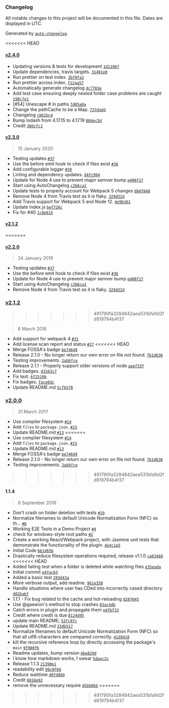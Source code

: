 ### Changelog

All notable changes to this project will be documented in this file. Dates are displayed in UTC.

Generated by [`auto-changelog`](https://github.com/CookPete/auto-changelog).

<<<<<<< HEAD
#### [v2.4.0](https://github.com/Urthen/case-sensitive-paths-webpack-plugin/compare/v2.3.0...v2.4.0)

- Updating versions & tests for development [`1d11967`](https://github.com/Urthen/case-sensitive-paths-webpack-plugin/commit/1d11967cf3d5d984629536ad51e03c9670c573ad)
- Update dependencies, travis targets. [`31491e0`](https://github.com/Urthen/case-sensitive-paths-webpack-plugin/commit/31491e01cf9360d2144ad656df1253e678af1407)
- Run prettier on test index. [`3bf9fa2`](https://github.com/Urthen/case-sensitive-paths-webpack-plugin/commit/3bf9fa22977d6ad61da5db0246d866c5b3e8af39)
- Run prettier across index. [`f12aa57`](https://github.com/Urthen/case-sensitive-paths-webpack-plugin/commit/f12aa577b7e2b932b28aa4e21555cdb12929c352)
- Automatically generate changelog [`dc7765e`](https://github.com/Urthen/case-sensitive-paths-webpack-plugin/commit/dc7765edb1c090a65c60005f790639a13345315a)
- Add test case ensuring deeply nested folder case problems are caught [`198c7e1`](https://github.com/Urthen/case-sensitive-paths-webpack-plugin/commit/198c7e1416f010fc4ee6c439319bbaf5aa960973)
- [#54] Unescape # in paths [`7d05a0a`](https://github.com/Urthen/case-sensitive-paths-webpack-plugin/commit/7d05a0a0945b1ef438da711297c1ab64b674d814)
- Change the pathCache to be a Map. [`737dadd`](https://github.com/Urthen/case-sensitive-paths-webpack-plugin/commit/737dadd4b02e377296c9cd2d7c02703e09bb771a)
- Changelog [`c662bc4`](https://github.com/Urthen/case-sensitive-paths-webpack-plugin/commit/c662bc43a8066f2714be7ea1289570b14821e47b)
- Bump lodash from 4.17.15 to 4.17.19 [`08dec5d`](https://github.com/Urthen/case-sensitive-paths-webpack-plugin/commit/08dec5da716fae307f99336de02fab63b15ae7a2)
- Credit [`30dcfc1`](https://github.com/Urthen/case-sensitive-paths-webpack-plugin/commit/30dcfc1c1ae091b1717ab18c98806a01358f664a)

#### [v2.3.0](https://github.com/Urthen/case-sensitive-paths-webpack-plugin/compare/v2.1.2...v2.3.0)

> 15 January 2020

- Testing updates [`#37`](https://github.com/Urthen/case-sensitive-paths-webpack-plugin/pull/37)
- Use the before emit hook to check if files exist [`#36`](https://github.com/Urthen/case-sensitive-paths-webpack-plugin/pull/36)
- Add configurable logger [`#38`](https://github.com/Urthen/case-sensitive-paths-webpack-plugin/issues/38)
- Linting and dependency updates. [`d4fc994`](https://github.com/Urthen/case-sensitive-paths-webpack-plugin/commit/d4fc99450ae45c2b631a4b949f92d62794ff52cf)
- Update for Node 4 use to prevent major semver bump [`e400f17`](https://github.com/Urthen/case-sensitive-paths-webpack-plugin/commit/e400f177f2414e183f03c271f9683a2006ee3f1e)
- Start using AutoChangelog [`c2b6ca1`](https://github.com/Urthen/case-sensitive-paths-webpack-plugin/commit/c2b6ca1f271dbac1565f27ab4be2a3f2712eea28)
- Update tests to properly account for Webpack 5 changes [`d84f848`](https://github.com/Urthen/case-sensitive-paths-webpack-plugin/commit/d84f848df707d68dc14595df86ff88920ea709ff)
- Remove Node 4 from Travis test as it is flaky. [`329d32d`](https://github.com/Urthen/case-sensitive-paths-webpack-plugin/commit/329d32d9b4614f73fe121743aeee2dedbf14cae9)
- Add Travis support for Webpack 5 and Node 12. [`4e9b361`](https://github.com/Urthen/case-sensitive-paths-webpack-plugin/commit/4e9b36135ef6a5f0b19f41cce45dc5b1a9431b8b)
- Update index.js [`bef726c`](https://github.com/Urthen/case-sensitive-paths-webpack-plugin/commit/bef726cd4686569f3fc7c8b84ea8bd6836c03f8a)
- Fix for #40 [`1c8e615`](https://github.com/Urthen/case-sensitive-paths-webpack-plugin/commit/1c8e615a52eeb180d140102e8c23a07a9ca40c60)

#### [v2.1.2](https://github.com/Urthen/case-sensitive-paths-webpack-plugin/compare/v2.0.0...v2.1.2)
=======
#### [v2.2.0](https://github.com/Urthen/case-sensitive-paths-webpack-plugin/compare/v2.1.2...v2.2.0)

> 24 January 2019

- Testing updates [`#37`](https://github.com/Urthen/case-sensitive-paths-webpack-plugin/pull/37)
- Use the before emit hook to check if files exist [`#36`](https://github.com/Urthen/case-sensitive-paths-webpack-plugin/pull/36)
- Update for Node 4 use to prevent major semver bump [`e400f17`](https://github.com/Urthen/case-sensitive-paths-webpack-plugin/commit/e400f177f2414e183f03c271f9683a2006ee3f1e)
- Start using AutoChangelog [`c2b6ca1`](https://github.com/Urthen/case-sensitive-paths-webpack-plugin/commit/c2b6ca1f271dbac1565f27ab4be2a3f2712eea28)
- Remove Node 4 from Travis test as it is flaky. [`329d32d`](https://github.com/Urthen/case-sensitive-paths-webpack-plugin/commit/329d32d9b4614f73fe121743aeee2dedbf14cae9)

### [v2.1.2](https://github.com/Urthen/case-sensitive-paths-webpack-plugin/compare/1.1.4...v2.1.2)
>>>>>>> 491790fa3284842aea531bfa9d2fd819794b4f37

> 6 March 2018

- Add support for webpack 4 [`#31`](https://github.com/Urthen/case-sensitive-paths-webpack-plugin/pull/31)
- Add license scan report and status [`#27`](https://github.com/Urthen/case-sensitive-paths-webpack-plugin/pull/27)
<<<<<<< HEAD
- Merge FOSSA's badge [`be74649`](https://github.com/Urthen/case-sensitive-paths-webpack-plugin/commit/be74649d64c70f8b79efe25c320e737c2ebef07a)
- Release 2.1.0 - No longer return our own error on file not found. [`fb1d636`](https://github.com/Urthen/case-sensitive-paths-webpack-plugin/commit/fb1d63653bdc83edc25aada8b8022a4d12fa330a)
- Testing improvements. [`2abbfce`](https://github.com/Urthen/case-sensitive-paths-webpack-plugin/commit/2abbfce8f963b48ad596f6f46065575216abd6a5)
- Release 2.1.1 - Properly support older versions of node [`aaef33f`](https://github.com/Urthen/case-sensitive-paths-webpack-plugin/commit/aaef33fc265522c223150756f059216c183b679e)
- Add badges. [`d1563c7`](https://github.com/Urthen/case-sensitive-paths-webpack-plugin/commit/d1563c769ccd288cebfb74e3de7b612103e9cf5a)
- Fix test. [`6f2519b`](https://github.com/Urthen/case-sensitive-paths-webpack-plugin/commit/6f2519b11e3ad6a521ffeee248bfda372023c636)
- Fix badges. [`face6dc`](https://github.com/Urthen/case-sensitive-paths-webpack-plugin/commit/face6dc4b5b6a0f9820d89e79cab308e2dede4b8)
- Update README.md [`5cfb570`](https://github.com/Urthen/case-sensitive-paths-webpack-plugin/commit/5cfb5709682a572df21d36d181c90629d2355e98)

### [v2.0.0](https://github.com/Urthen/case-sensitive-paths-webpack-plugin/compare/1.1.4...v2.0.0)

> 31 March 2017

- Use compiler filesystem [`#14`](https://github.com/Urthen/case-sensitive-paths-webpack-plugin/pull/14)
- Add `files` to `package.json`. [`#15`](https://github.com/Urthen/case-sensitive-paths-webpack-plugin/pull/15)
- Update README.md [`#13`](https://github.com/Urthen/case-sensitive-paths-webpack-plugin/pull/13)
=======
- Use compiler filesystem [`#14`](https://github.com/Urthen/case-sensitive-paths-webpack-plugin/pull/14)
- Add `files` to `package.json`. [`#15`](https://github.com/Urthen/case-sensitive-paths-webpack-plugin/pull/15)
- Update README.md [`#13`](https://github.com/Urthen/case-sensitive-paths-webpack-plugin/pull/13)
- Merge FOSSA's badge [`be74649`](https://github.com/Urthen/case-sensitive-paths-webpack-plugin/commit/be74649d64c70f8b79efe25c320e737c2ebef07a)
- Release 2.1.0 - No longer return our own error on file not found. [`fb1d636`](https://github.com/Urthen/case-sensitive-paths-webpack-plugin/commit/fb1d63653bdc83edc25aada8b8022a4d12fa330a)
- Testing improvements. [`2abbfce`](https://github.com/Urthen/case-sensitive-paths-webpack-plugin/commit/2abbfce8f963b48ad596f6f46065575216abd6a5)
>>>>>>> 491790fa3284842aea531bfa9d2fd819794b4f37

#### 1.1.4

> 6 September 2016

- Don't crash on folder deletion with tests [`#10`](https://github.com/Urthen/case-sensitive-paths-webpack-plugin/pull/10)
- Normalize filenames to default Unicode Normalization Form (NFC) so th… [`#6`](https://github.com/Urthen/case-sensitive-paths-webpack-plugin/pull/6)
- Working E2E Tests in a Demo Project [`#4`](https://github.com/Urthen/case-sensitive-paths-webpack-plugin/pull/4)
- check for windows-style root paths [`#2`](https://github.com/Urthen/case-sensitive-paths-webpack-plugin/pull/2)
- Create a working React/Webpack project, with Jasmine unit tests that demonstrate the functionality of the plugin. [`de4c1e5`](https://github.com/Urthen/case-sensitive-paths-webpack-plugin/commit/de4c1e5cb9d7e8bcc229876735236c0043f5fdeb)
- Initial Code [`bb1d65b`](https://github.com/Urthen/case-sensitive-paths-webpack-plugin/commit/bb1d65b0f7b1240a06e1f873ebf5a45f06b7d5bb)
- Drastically reduce filesystem operations required, release v1.1.0 [`ca03460`](https://github.com/Urthen/case-sensitive-paths-webpack-plugin/commit/ca034602148adc7617e1edc39e7931f35de865b5)
<<<<<<< HEAD
- Added failing test when a folder is deleted while watching files [`e35eada`](https://github.com/Urthen/case-sensitive-paths-webpack-plugin/commit/e35eadacc86cdcdaa864a4166a199b13ac852837)
- Initial commit [`e47ac63`](https://github.com/Urthen/case-sensitive-paths-webpack-plugin/commit/e47ac63b7a914f90e912cd67967ade9866a3c543)
- Added a basic test [`293d43a`](https://github.com/Urthen/case-sensitive-paths-webpack-plugin/commit/293d43abc8fc2217182eb8d3cdee5a826938f7af)
- More verbose output, add readme. [`961e350`](https://github.com/Urthen/case-sensitive-paths-webpack-plugin/commit/961e350faec9c942c580b0a0d23917cda02eea8c)
- Handle situations where user has CDed into incorrectly cased directory [`d02babf`](https://github.com/Urthen/case-sensitive-paths-webpack-plugin/commit/d02babf89f0bf4251efbd7ca5d64a79211487a74)
- 1.1.1 - Fix bug related to the cache and hot-reloading [`d287045`](https://github.com/Urthen/case-sensitive-paths-webpack-plugin/commit/d2870450be2d33b8b9d4deb692e2fcf7d00d895c)
- Use @gaearon's method to stop crashes [`83ac4db`](https://github.com/Urthen/case-sensitive-paths-webpack-plugin/commit/83ac4dbfe1288e09ba1a2971f3d9cb95779ba52c)
- Catch errors in plugin and propagate them [`e4fbf33`](https://github.com/Urthen/case-sensitive-paths-webpack-plugin/commit/e4fbf333b624aa1543712967668f48ad8ea1d587)
- Credit where credit is due [`8124d95`](https://github.com/Urthen/case-sensitive-paths-webpack-plugin/commit/8124d9545534fce33e3fd96aa9c4df18af00e329)
- update main README; [`52fc97c`](https://github.com/Urthen/case-sensitive-paths-webpack-plugin/commit/52fc97c2464c78052bd41faeb2c7016f05205b40)
- Update README.md [`33db517`](https://github.com/Urthen/case-sensitive-paths-webpack-plugin/commit/33db51747e6c20281de6497223bcabe1eba65994)
- Normalize filenames to default Unicode Normalization Form (NFC) so that all utf8-characters are compared correctly. [`41d9418`](https://github.com/Urthen/case-sensitive-paths-webpack-plugin/commit/41d94181cc7f5ad52487b2e8058f82865eefe466)
- kill the recursive reference loop by directly accessing the package's `main` [`9f980f6`](https://github.com/Urthen/case-sensitive-paths-webpack-plugin/commit/9f980f633dcb68829ff13e70ed72a9c70da688d5)
- Readme updates, bump version [`4be829d`](https://github.com/Urthen/case-sensitive-paths-webpack-plugin/commit/4be829dd3bd39b1156ddbb6fbab9da794f8b6064)
- I know how markdown works, I swear [`5daec2c`](https://github.com/Urthen/case-sensitive-paths-webpack-plugin/commit/5daec2cddfa4eda51c68e29e2adb5041e6e35f9e)
- Release 1.1.3 [`21390e1`](https://github.com/Urthen/case-sensitive-paths-webpack-plugin/commit/21390e1d25ff9ed46229fb0541329e753a1f3410)
- readability edit [`99c0f0d`](https://github.com/Urthen/case-sensitive-paths-webpack-plugin/commit/99c0f0de1a570ed8b67a9464bdf9287f24dce10e)
- Reduce waittime [`d0fd084`](https://github.com/Urthen/case-sensitive-paths-webpack-plugin/commit/d0fd084236b231283191a4099c97584b2bba1676)
- Credit [`8818e92`](https://github.com/Urthen/case-sensitive-paths-webpack-plugin/commit/8818e920f1c3f3df696489e89c08498389972ffa)
- remove the unnecessary require [`45bb0bb`](https://github.com/Urthen/case-sensitive-paths-webpack-plugin/commit/45bb0bbc5cca9137714bafca40ec8e351e2c4dbb)
=======
>>>>>>> 491790fa3284842aea531bfa9d2fd819794b4f37
